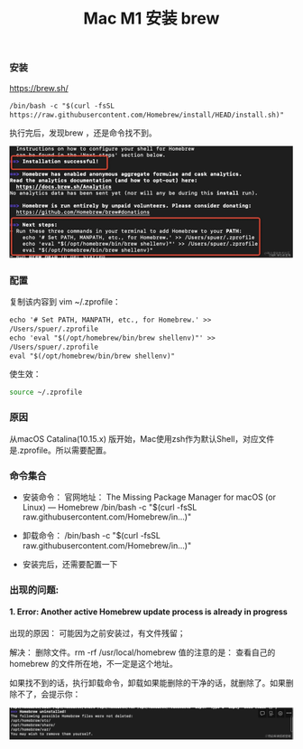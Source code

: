 ﻿---
title: 'Mac M1 安装 brew'
excerpt: ""
classes: wide
categories:
  - 工具与平台
tags:
  - Homebrew
---

### 安装
  https://brew.sh/
  ```
  /bin/bash -c "$(curl -fsSL https://raw.githubusercontent.com/Homebrew/install/HEAD/install.sh)"
  ```

执行完后，发现brew ，还是命令找不到。

![20230411_1.png](/assets/images/20230411_1.png)

### 配置

复制该内容到 vim ~/.zprofile：

  ```
  echo '# Set PATH, MANPATH, etc., for Homebrew.' >> /Users/spuer/.zprofile
  echo 'eval "$(/opt/homebrew/bin/brew shellenv)"' >> /Users/spuer/.zprofile
  eval "$(/opt/homebrew/bin/brew shellenv)"
  ```

使生效：

  ```bash
  source ~/.zprofile 
  ```

### 原因

从macOS Catalina(10.15.x) 版开始，Mac使用zsh作为默认Shell，对应文件是.zprofile。所以需要配置。

### 命令集合

- 安装命令：
  官网地址： The Missing Package Manager for macOS (or Linux) — Homebrew
  /bin/bash -c "$(curl -fsSL raw.githubusercontent.com/Homebrew/in…)"

- 卸载命令：
  /bin/bash -c "$(curl -fsSL raw.githubusercontent.com/Homebrew/in…)"

- 安装完后，还需要配置一下

### 出现的问题:

#### 1. Error: Another active Homebrew update process is already in progress

出现的原因： 可能因为之前安装过，有文件残留；

解决： 删除文件。rm -rf /usr/local/homebrew 值的注意的是： 查看自己的homebrew 的文件所在地，不一定是这个地址。

如果找不到的话，执行卸载命令，卸载如果能删除的干净的话，就删除了。如果删除不了，会提示你：

![20230411_2.png](/assets/images/20230411_2.png)

